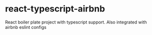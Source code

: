 # react-typescript-airbnb
React boiler plate project with typescript support. Also integrated with airbnb eslint configs
